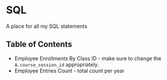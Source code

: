 # SQL
A place for all my SQL statements

## Table of Contents
* Employee Enrollments By Class ID - make sure to change the ```A.course_session_id``` appropriately.
* Employee Entries Count - total count per year